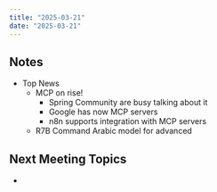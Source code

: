 ```yaml
---
title: "2025-03-21"
date: "2025-03-21"
---
```

## Notes
- Top News
	- MCP on rise! 
		- Spring Community are busy talking about it
		- Google has now MCP servers
		- n8n supports integration with MCP servers
	- R7B Command Arabic model for advanced  

## Next Meeting Topics
- 